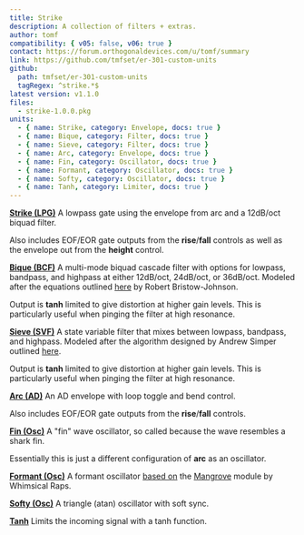 ```yaml
---
title: Strike
description: A collection of filters + extras.
author: tomf
compatibility: { v05: false, v06: true }
contact: https://forum.orthogonaldevices.com/u/tomf/summary
link: https://github.com/tmfset/er-301-custom-units
github:
  path: tmfset/er-301-custom-units
  tagRegex: ^strike.*$
latest version: v1.1.0
files:
  - strike-1.0.0.pkg
units:
  - { name: Strike, category: Envelope, docs: true }
  - { name: Bique, category: Filter, docs: true }
  - { name: Sieve, category: Filter, docs: true }
  - { name: Arc, category: Envelope, docs: true }
  - { name: Fin, category: Oscillator, docs: true }
  - { name: Formant, category: Oscillator, docs: true }
  - { name: Softy, category: Oscillator, docs: true }
  - { name: Tanh, category: Limiter, docs: true }
---
```


**[Strike (LPG)](docs/strike/strike)** 
<md-img src="strike/strike.png"/> 
A lowpass gate using the envelope from arc and a 12dB/oct biquad filter. 

Also includes EOF/EOR gate outputs from the **rise**/**fall** controls as well as the envelope out from the **height** control. 

**[Bique (BCF)](docs/strike/bique)** 
<md-img src="strike/bique.png"/> 
A multi-mode biquad cascade filter with options for lowpass, bandpass, and highpass at either 12dB/oct, 24dB/oct, or 36dB/oct. Modeled after the equations outlined [here](https://webaudio.github.io/Audio-EQ-Cookbook/audio-eq-cookbook.html) by Robert Bristow-Johnson. 

Output is **tanh** limited to give distortion at higher gain levels. This is particularly useful when pinging the filter at high resonance. 

**[Sieve (SVF)](docs/strike/sieve)** 
<md-img src="strike/sieve.png"/> 
A state variable filter that mixes between lowpass, bandpass, and highpass. Modeled after the algorithm designed by Andrew Simper outlined [here](https://www.cytomic.com/files/dsp/SvfLinearTrapOptimised2.pdf). 

Output is **tanh** limited to give distortion at higher gain levels. This is particularly useful when pinging the filter at high resonance. 

**[Arc (AD)](docs/strike/arc)** 
<md-img src="strike/arc.png"/> 
<md-img src="strike/arc-wave.png"/> 
An AD envelope with loop toggle and bend control. 

Also includes EOF/EOR gate outputs from the **rise**/**fall** controls. 

**[Fin (Osc)](docs/strike/fin)** 
<md-img src="strike/fin.png"/> 
<md-img src="strike/fin-wave.png"/> 
A "fin" wave oscillator, so called because the wave resembles a shark fin. 

Essentially this is just a different configuration of **arc** as an oscillator. 

**[Formant (Osc)](docs/strike/formant)** 
<md-img src="strike/formant.png"/> 
<md-img src="strike/formant-wave.png"/> 
A formant oscillator [based on](https://github.com/whimsicalraps/Mannequins-Technical-Maps/blob/master/mangrove/mangrove.md) the [Mangrove](https://www.whimsicalraps.com/products/mangrove) module by Whimsical Raps. 

**[Softy (Osc)](docs/strike/softy)** 
<md-img src="strike/softy.png"/> 
<md-img src="strike/softy-wave.png"/> 
A triangle (atan) oscillator with soft sync. 

**[Tanh](docs/strike/tanh)** 
<md-img src="strike/tanh.png"/> 
Limits the incoming signal with a tanh function. 
